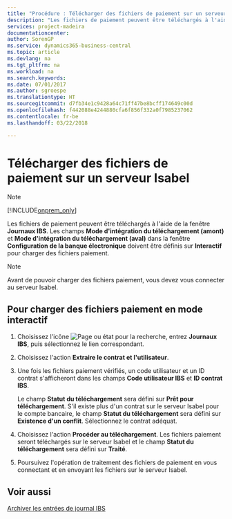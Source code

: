```yaml
---
title: "Procédure : Télécharger des fichiers de paiement sur un serveur Isabel"
description: "Les fichiers de paiement peuvent être téléchargés à l'aide de la fenêtre **Journaux IBS**. Les champs **Charger le mode d'intégration** et **Télécharger le mode d'intégration** dans la fenêtre **Paramétrage bancaire électronique** doivent être définis sur **Assisté** pour télécharger les fichiers de paiement."
services: project-madeira
documentationcenter: 
author: SorenGP
ms.service: dynamics365-business-central
ms.topic: article
ms.devlang: na
ms.tgt_pltfrm: na
ms.workload: na
ms.search.keywords: 
ms.date: 07/01/2017
ms.author: sgroespe
ms.translationtype: HT
ms.sourcegitcommit: d7fb34e1c9428a64c71ff47be8bcff174649c00d
ms.openlocfilehash: f442088e4244880cfa6f856f332a0f7985237062
ms.contentlocale: fr-be
ms.lasthandoff: 03/22/2018

---
```

# <a name="upload-payment-files-to-an-isabel-server"></a>Télécharger des fichiers de paiement sur un serveur Isabel
> [!Note]
> [!INCLUDE[onprem_only](../../includes/onprem_only_md.md)]

Les fichiers de paiement peuvent être téléchargés à l'aide de la fenêtre **Journaux IBS**. Les champs **Mode d'intégration du téléchargement (amont)** et **Mode d'intégration du téléchargement (aval)** dans la fenêtre **Configuration de la banque électronique** doivent être définis sur **Interactif** pour charger des fichiers paiement.  

> [!NOTE]  
>  Avant de pouvoir charger des fichiers paiement, vous devez vous connecter au serveur Isabel.  

## <a name="to-upload-payment-files-in-attended-mode"></a>Pour charger des fichiers paiement en mode interactif  

1.  Choisissez l'icône ![Page ou état pour la recherche](../../media/ui-search/search_small.png "icône Page ou état pour la recherche"), entrez **Journaux IBS**, puis sélectionnez le lien correspondant.  
2.  Choisissez l'action **Extraire le contrat et l'utilisateur**.  
3.  Une fois les fichiers paiement vérifiés, un code utilisateur et un ID contrat s'afficheront dans les champs **Code utilisateur IBS** et **ID contrat IBS**.  

    Le champ **Statut du téléchargement** sera défini sur **Prêt pour téléchargement**. S'il existe plus d'un contrat sur le serveur Isabel pour le compte bancaire, le champ **Statut du téléchargement** sera défini sur **Existence d'un conflit**. Sélectionnez le contrat adéquat.  

4.  Choisissez l'action **Procéder au téléchargement**. Les fichiers paiement seront téléchargés sur le serveur Isabel et le champ **Statut du téléchargement** sera défini sur **Traité**.  
5.  Poursuivez l'opération de traitement des fichiers de paiement en vous connectant et en envoyant les fichiers sur le serveur Isabel.  

## <a name="see-also"></a>Voir aussi  
 [Archiver les entrées de journal IBS](how-to-archive-ibs-log-entries.md)


